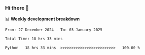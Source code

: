 ### Hi there 👋

<!--
**rajaahdjey/rajaahdjey** is a ✨ _special_ ✨ repository because its `README.md` (this file) appears on your GitHub profile.

Here are some ideas to get you started:

- 🔭 I’m currently working on ...
- 🌱 I’m currently learning ...
- 👯 I’m looking to collaborate on ...
- 🤔 I’m looking for help with ...
- 💬 Ask me about ...
- 📫 How to reach me: ...
- 😄 Pronouns: ...
- ⚡ Fun fact: ...
-->

📊 **Weekly development breakdown**
<!--START_SECTION:waka-->

```txt
From: 27 December 2024 - To: 03 January 2025

Total Time: 18 hrs 33 mins

Python   18 hrs 33 mins  >>>>>>>>>>>>>>>>>>>>>>>>>   100.00 %
```

<!--END_SECTION:waka-->
